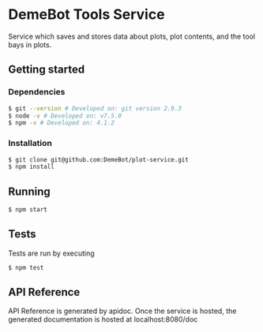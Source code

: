 # DemeBot Tools Service

Service which saves and stores data about plots, plot contents, and the tool bays in plots.

## Getting started
### Dependencies
```bash
$ git --version # Developed on: git version 2.9.3
$ node -v # Developed on: v7.5.0
$ npm -v # Developed on: 4.1.2
```
### Installation
```bash
$ git clone git@github.com:DemeBot/plot-service.git
$ npm install
```

## Running
```bash
$ npm start
```

## Tests

Tests are run by executing
```bash
$ npm test
```
    
## API Reference

API Reference is generated by apidoc. Once the service is hosted, the generated documentation is hosted at localhost:8080/doc

